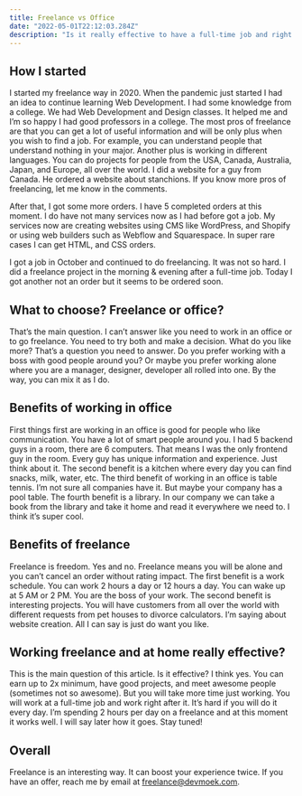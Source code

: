 ```yaml
---
title: Freelance vs Office
date: "2022-05-01T22:12:03.284Z"
description: "Is it really effective to have a full-time job and right after the job complete orders on freelance?"
---
```


## How I started
I started my freelance way in 2020. When the pandemic just started I had an idea to continue learning Web Development. I had some knowledge from a college. We had Web Development and Design classes. It helped me and I’m so happy I had good professors in a college. The most pros of freelance are that you can get a lot of useful information and will be only plus when you wish to find a job. For example, you can understand people that understand nothing in your major. Another plus is working in different languages. You can do projects for people from the USA, Canada, Australia, Japan, and Europe, all over the world. I did a website for a guy from Canada. He ordered a website about stanchions. If you know more pros of freelancing, let me know in the comments.

After that, I got some more orders. I have 5 completed orders at this moment. I do have not many services now as I had before got a job. My services now are creating websites using CMS like WordPress, and Shopify or using web builders such as Webflow and Squarespace. In super rare cases I can get HTML, and CSS orders.

I got a job in October and continued to do freelancing. It was not so hard. I did a freelance project in the morning & evening after a full-time job. Today I got another not an order but it seems to be ordered soon.

## What to choose? Freelance or office?
That’s the main question. I can’t answer like you need to work in an office or to go freelance. You need to try both and make a decision. What do you like more? That’s a question you need to answer. Do you prefer working with a boss with good people around you? Or maybe you prefer working alone where you are a manager, designer, developer all rolled into one. By the way, you can mix it as I do.

## Benefits of working in office
First things first are working in an office is good for people who like communication. You have a lot of smart people around you. I had 5 backend guys in a room, there are 6 computers. That means I was the only frontend guy in the room. Every guy has unique information and experience. Just think about it. The second benefit is a kitchen where every day you can find snacks, milk, water, etc. The third benefit of working in an office is table tennis. I’m not sure all companies have it. But maybe your company has a pool table. The fourth benefit is a library. In our company we can take a book from the library and take it home and read it everywhere we need to. I think it’s super cool.

## Benefits of freelance
Freelance is freedom. Yes and no. Freelance means you will be alone and you can’t cancel an order without rating impact. The first benefit is a work schedule. You can work 2 hours a day or 12 hours a day. You can wake up at 5 AM or 2 PM. You are the boss of your work. The second benefit is interesting projects. You will have customers from all over the world with different requests from pet houses to divorce calculators. I’m saying about website creation. All I can say is just do want you like.

## Working freelance and at home really effective?
This is the main question of this article. Is it effective? I think yes. You can earn up to 2x minimum, have good projects, and meet awesome people (sometimes not so awesome). But you will take more time just working. You will work at a full-time job and work right after it. It’s hard if you will do it every day. I’m spending 2 hours per day on a freelance and at this moment it works well. I will say later how it goes. Stay tuned!

## Overall
Freelance is an interesting way. It can boost your experience twice. If you have an offer, reach me by email at [freelance@devmoek.com](mailto:freelance@devmoek.com).